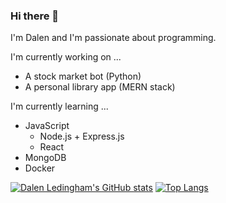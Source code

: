 ### Hi there 👋

I'm Dalen and I'm passionate about programming. 

I'm currently working on ...
* A stock market bot (Python)
* A personal library app (MERN stack)

I'm currently learning ...
* JavaScript
   * Node.js + Express.js
   * React
* MongoDB
* Docker

[![Dalen Ledingham's GitHub stats](https://github-readme-stats.vercel.app/api?username=dalenledingham&theme=node)](https://github.com/dalenledingham/github-readme-stats)
[![Top Langs](https://github-readme-stats.vercel.app/api/top-langs/?username=dalenledingham&theme=node)](https://github.com/dalenledingham/github-readme-stats)


<!--
**dalenledingham/dalenledingham** is a ✨ _special_ ✨ repository because its `README.md` (this file) appears on your GitHub profile.

Here are some ideas to get you started:

- 🔭 I’m currently working on ...
- 🌱 I’m currently learning ...
- 👯 I’m looking to collaborate on ...
- 🤔 I’m looking for help with ...
- 💬 Ask me about ...
- 📫 How to reach me: ...
- 😄 Pronouns: ...
- ⚡ Fun fact: ...
-->
